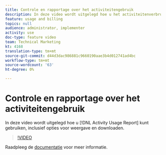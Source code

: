 ```yaml
---
title: Controle en rapportage over het activiteitengebruik
description: In deze video wordt uitgelegd hoe u het activiteitenverbruiksrapport kunt gebruiken, inclusief opties voor weergave en downloaden.
feature: usage and billing
topics: null
audience: administrator, implementer
activity: use
doc-type: feature video
team: Technical Marketing
kt: 4168
translation-type: tm+mt
source-git-commit: d44d3dac986881c9660190aae3b4d012741ad4bc
workflow-type: tm+mt
source-wordcount: '63'
ht-degree: 0%

---
```



# Controle en rapportage over het activiteitengebruik

In deze video wordt uitgelegd hoe u [!DNL Activity Usage Report] kunt gebruiken, inclusief opties voor weergave en downloaden.

>[!VIDEO](https://video.tv.adobe.com/v/31443/?quality=12)

Raadpleeg de [documentatie](https://docs.adobe.com/content/help/en/audience-manager/user-guide/features/administration/activity-usage-reporting.html) voor meer informatie.
